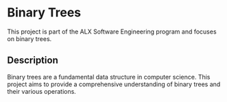 # Binary Trees

This project is part of the ALX Software Engineering program and focuses on binary trees.

## Description

Binary trees are a fundamental data structure in computer science. This project aims to provide a comprehensive understanding of binary trees and their various operations.

